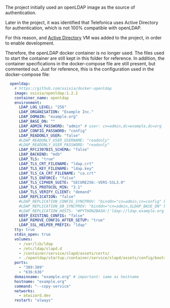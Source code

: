 The project initially used an openLDAP image as the source of authentication.

Later in the project, it was identified that Telefonica uses Active Directory for authentication, which is not 100% compatible with openLDAP.

For this reason, and [Active Directory](../activedirectory/README.md) VM was added to the project, in order to enable development.

Therefore, the openLDAP docker container is no longer used. The files used to start the container are still kept in this folder for reference.
In addition, the container specifications in the docker-compose file are still present, but commented out. Just for reference, this is the configuration used in the docker-compose file:

```yaml
  openldap:
    # https://github.com/osixia/docker-openldap
    image: osixia/openldap:1.2.2
    container_name: openldap
    environment:
      LDAP_LOG_LEVEL: "256"
      LDAP_ORGANISATION: "Example Inc."
      LDAP_DOMAIN: "example.org"
      LDAP_BASE_DN: ""
      LDAP_ADMIN_PASSWORD: "admin" # user: cn=admin,dc=example,dc=org
      LDAP_CONFIG_PASSWORD: "config"
      LDAP_READONLY_USER: "false"
      #LDAP_READONLY_USER_USERNAME: "readonly"
      #LDAP_READONLY_USER_PASSWORD: "readonly"
      LDAP_RFC2307BIS_SCHEMA: "false"
      LDAP_BACKEND: "mdb"
      LDAP_TLS: "true"
      LDAP_TLS_CRT_FILENAME: "ldap.crt"
      LDAP_TLS_KEY_FILENAME: "ldap.key"
      LDAP_TLS_CA_CRT_FILENAME: "ca.crt"
      LDAP_TLS_ENFORCE: "false"
      LDAP_TLS_CIPHER_SUITE: "SECURE256:-VERS-SSL3.0"
      LDAP_TLS_PROTOCOL_MIN: "3.1"
      LDAP_TLS_VERIFY_CLIENT: "demand"
      LDAP_REPLICATION: "false"
      #LDAP_REPLICATION_CONFIG_SYNCPROV: "binddn="cn=admin,cn=config" bindmethod=simple credentials=$LDAP_CONFIG_PASSWORD searchbase="cn=config" type=refreshAndPersist retry="60 +" timeout=1 starttls=critical"
      #LDAP_REPLICATION_DB_SYNCPROV: "binddn="cn=admin,$LDAP_BASE_DN" bindmethod=simple credentials=$LDAP_ADMIN_PASSWORD searchbase="$LDAP_BASE_DN" type=refreshAndPersist interval=00:00:00:10 retry="60 +" timeout=1 starttls=critical"
      #LDAP_REPLICATION_HOSTS: "#PYTHON2BASH:['ldap://ldap.example.org','ldap://ldap2.example.org']"
      KEEP_EXISTING_CONFIG: "false"
      LDAP_REMOVE_CONFIG_AFTER_SETUP: "true"
      LDAP_SSL_HELPER_PREFIX: "ldap"
    tty: true
    stdin_open: true
    volumes:
      - /var/lib/ldap
      - /etc/ldap/slapd.d
      - /container/service/slapd/assets/certs/
      - ./openldap/startup:/container/service/slapd/assets/config/bootstrap/ldif/custom
    ports:
      - "389:389"
      - "636:636"
    domainname: "example.org" # important: same as hostname
    hostname: "example.org"
    command: "--copy-service"
    networks:
      - atwizard.dev
    restart: "always"
```